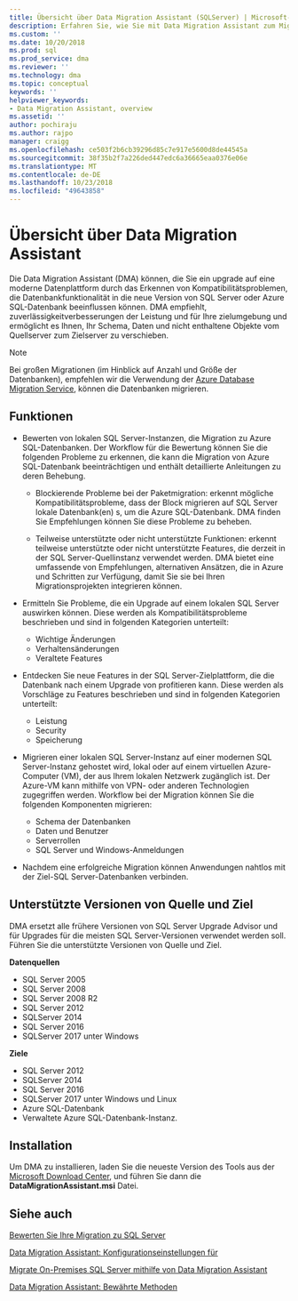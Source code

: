 ```yaml
---
title: Übersicht über Data Migration Assistant (SQLServer) | Microsoft-Dokumentation
description: Erfahren Sie, wie Sie mit Data Migration Assistant zum Migrieren von SQL Server-Datenbanken zu anderen SQL Server oder Azure-Datenbanken
ms.custom: ''
ms.date: 10/20/2018
ms.prod: sql
ms.prod_service: dma
ms.reviewer: ''
ms.technology: dma
ms.topic: conceptual
keywords: ''
helpviewer_keywords:
- Data Migration Assistant, overview
ms.assetid: ''
author: pochiraju
ms.author: rajpo
manager: craigg
ms.openlocfilehash: ce503f2b6cb39296d85c7e917e5600d8de44545a
ms.sourcegitcommit: 38f35b2f7a226ded447edc6a36665eaa0376e06e
ms.translationtype: MT
ms.contentlocale: de-DE
ms.lasthandoff: 10/23/2018
ms.locfileid: "49643858"
---
```

# <a name="overview-of-data-migration-assistant"></a>Übersicht über Data Migration Assistant

Die Data Migration Assistant (DMA) können, die Sie ein upgrade auf eine moderne Datenplattform durch das Erkennen von Kompatibilitätsproblemen, die Datenbankfunktionalität in die neue Version von SQL Server oder Azure SQL-Datenbank beeinflussen können. DMA empfiehlt, zuverlässigkeitverbesserungen der Leistung und für Ihre zielumgebung und ermöglicht es Ihnen, Ihr Schema, Daten und nicht enthaltene Objekte vom Quellserver zum Zielserver zu verschieben.

> [!NOTE] 
> Bei großen Migrationen (im Hinblick auf Anzahl und Größe der Datenbanken), empfehlen wir die Verwendung der [Azure Database Migration Service](https://docs.microsoft.com/azure/dms/dms-overview), können die Datenbanken migrieren.
  
## <a name="capabilities"></a>Funktionen

- Bewerten von lokalen SQL Server-Instanzen, die Migration zu Azure SQL-Datenbanken. Der Workflow für die Bewertung können Sie die folgenden Probleme zu erkennen, die kann die Migration von Azure SQL-Datenbank beeinträchtigen und enthält detaillierte Anleitungen zu deren Behebung.

  - Blockierende Probleme bei der Paketmigration: erkennt mögliche Kompatibilitätsprobleme, dass der Block migrieren auf SQL Server lokale Datenbank(en) s, um die Azure SQL-Datenbank. DMA finden Sie Empfehlungen können Sie diese Probleme zu beheben.

  - Teilweise unterstützte oder nicht unterstützte Funktionen: erkennt teilweise unterstützte oder nicht unterstützte Features, die derzeit in der SQL Server-Quellinstanz verwendet werden. DMA bietet eine umfassende von Empfehlungen, alternativen Ansätzen, die in Azure und Schritten zur Verfügung, damit Sie sie bei Ihren Migrationsprojekten integrieren können.

- Ermitteln Sie Probleme, die ein Upgrade auf einem lokalen SQL Server auswirken können. Diese werden als Kompatibilitätsprobleme beschrieben und sind in folgenden Kategorien unterteilt:

  - Wichtige Änderungen
  - Verhaltensänderungen
  - Veraltete Features

- Entdecken Sie neue Features in der SQL Server-Zielplattform, die die Datenbank nach einem Upgrade von profitieren kann. Diese werden als Vorschläge zu Features beschrieben und sind in folgenden Kategorien unterteilt:

  - Leistung
  - Security
  - Speicherung

- Migrieren einer lokalen SQL Server-Instanz auf einer modernen SQL Server-Instanz gehostet wird, lokal oder auf einem virtuellen Azure-Computer (VM), der aus Ihrem lokalen Netzwerk zugänglich ist. Der Azure-VM kann mithilfe von VPN- oder anderen Technologien zugegriffen werden. Workflow bei der Migration können Sie die folgenden Komponenten migrieren:

  - Schema der Datenbanken
  - Daten und Benutzer
  - Serverrollen
  - SQL Server und Windows-Anmeldungen

- Nachdem eine erfolgreiche Migration können Anwendungen nahtlos mit der Ziel-SQL Server-Datenbanken verbinden.

## <a name="supported-source-and-target-versions"></a>Unterstützte Versionen von Quelle und Ziel

DMA ersetzt alle frühere Versionen von SQL Server Upgrade Advisor und für Upgrades für die meisten SQL Server-Versionen verwendet werden soll. Führen Sie die unterstützte Versionen von Quelle und Ziel.

**Datenquellen**
- SQL Server 2005
- SQL Server 2008
- SQL Server 2008 R2
- SQL Server 2012 
- SQLServer 2014
- SQL Server 2016
- SQLServer 2017 unter Windows

**Ziele**
- SQL Server 2012
- SQLServer 2014
- SQL Server 2016
- SQLServer 2017 unter Windows und Linux
- Azure SQL-Datenbank
- Verwaltete Azure SQL-Datenbank-Instanz.

## <a name="installation"></a>Installation

Um DMA zu installieren, laden Sie die neueste Version des Tools aus der [Microsoft Download Center](https://www.microsoft.com/download/details.aspx?id=53595), und führen Sie dann die **DataMigrationAssistant.msi** Datei.

## <a name="see-also"></a>Siehe auch

[Bewerten Sie Ihre Migration zu SQL Server](../dma/dma-assesssqlonprem.md)

[Data Migration Assistant: Konfigurationseinstellungen für](../dma/dma-configurationsettings.md)

[Migrate On-Premises SQL Server mithilfe von Data Migration Assistant](../dma/dma-migrateonpremsql.md)

[Data Migration Assistant: Bewährte Methoden](../dma/dma-bestpractices.md)




